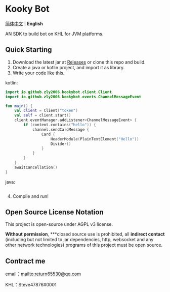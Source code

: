 # Kooky Bot

[简体中文](README.md) | **English**

AN SDK to build bot on KHL for JVM platforms.

## Quick Starting

1. Download the latest jar at [Releases](https://github.com/zly2006/KhlKt/releases) or clone this repo and build.
2. Create a java or kotlin project, and import it as library.
3. Write your code like this.

kotlin:
```kotlin
import io.github.zly2006.kookybot.client.Client
import io.github.zly2006.kookybot.events.ChannelMessageEvent

fun main() {
    val client = Client("token")
    val self = client.start()
    client.eventManager.addListener<ChannelMessageEvent> {
        if (content.contains("hello")) {
            channel.sendCardMessage {
                Card {
                    HeaderModule(PlainTextElement("Hello"))
                    Divider()
                }
            }
        }
    }
    awaitCancellation()
}
```
java:

```java
```
4. Compile and run! 

## Open Source License Notation

This project is open-source under AGPL v3 license.

**Without permission**, ***closed source use is prohibited, all **indirect contact** (including but not limited to jar dependencies, http, websocket and any other network technologies) programs of this project must be open source.

## Contract me

email：<mailto:return65530@qq.com>

KHL：Steve47876#0001